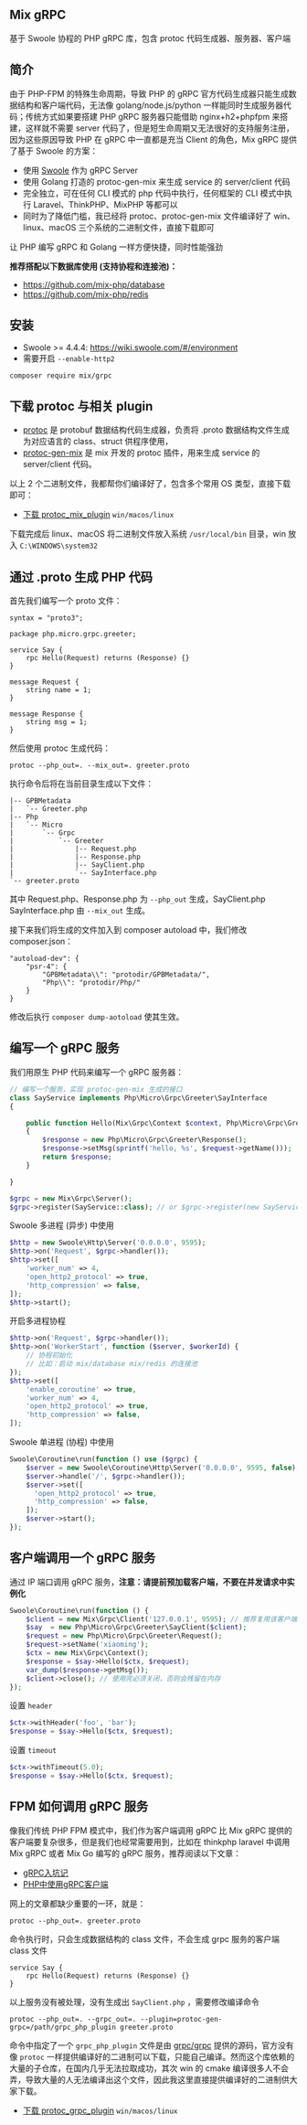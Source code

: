 ## Mix gRPC

基于 Swoole 协程的 PHP gRPC 库，包含 protoc 代码生成器、服务器、客户端

## 简介

由于 PHP-FPM 的特殊生命周期，导致 PHP 的 gRPC 官方代码生成器只能生成数据结构和客户端代码，无法像 golang/node.js/python 一样能同时生成服务器代码；传统方式如果要搭建 PHP gRPC 服务器只能借助
nginx+h2+phpfpm 来搭建，这样就不需要 server 代码了，但是短生命周期又无法很好的支持服务注册，因为这些原因导致 PHP 在 gRPC 中一直都是充当 Client 的角色，Mix gRPC 提供了基于 Swoole
的方案：

- 使用 [Swoole](https://github.com/swoole/swoole-src) 作为 gRPC Server
- 使用 Golang 打造的 protoc-gen-mix 来生成 service 的 server/client 代码
- 完全独立，可在任何 CLI 模式的 php 代码中执行，任何框架的 CLI 模式中执行 Laravel、ThinkPHP、MixPHP 等都可以
- 同时为了降低门槛，我已经将 protoc、protoc-gen-mix 文件编译好了 win、linux、macOS 三个系统的二进制文件，直接下载即可

让 PHP 编写 gRPC 和 Golang 一样方便快捷，同时性能强劲

**推荐搭配以下数据库使用 (支持协程和连接池)：**

- https://github.com/mix-php/database
- https://github.com/mix-php/redis

## 安装

- Swoole >= 4.4.4: https://wiki.swoole.com/#/environment
- 需要开启 `--enable-http2`

```
composer require mix/grpc
```

## 下载 protoc 与相关 plugin

- [protoc](https://github.com/protocolbuffers/protobuf) 是 protobuf 数据结构代码生成器，负责将 .proto 数据结构文件生成为对应语言的 class、struct
  供程序使用，
- [protoc-gen-mix](https://github.com/mix-php/grpc/tree/master/protoc-gen-mix) 是 mix 开发的 protoc 插件，用来生成 service 的
  server/client 代码。

以上 2 个二进制文件，我都帮你们编译好了，包含多个常用 OS 类型，直接下载即可：

- [下载 protoc_mix_plugin](https://github.com/mix-php/grpc/releases/tag/binary-210714) `win/macos/linux`

下载完成后 linux、macOS 将二进制文件放入系统 `/usr/local/bin` 目录，win 放入 `C:\WINDOWS\system32`

## 通过 .proto 生成 PHP 代码

首先我们编写一个 proto 文件：

```
syntax = "proto3";

package php.micro.grpc.greeter;

service Say {
	rpc Hello(Request) returns (Response) {}
}

message Request {
	string name = 1;
}

message Response {
	string msg = 1;
}
```

然后使用 protoc 生成代码：

```
protoc --php_out=. --mix_out=. greeter.proto
```

执行命令后将在当前目录生成以下文件：

```
|-- GPBMetadata
|   `-- Greeter.php
|-- Php
|   `-- Micro
|       `-- Grpc
|           `-- Greeter
|               |-- Request.php
|               |-- Response.php
|               |-- SayClient.php
|               `-- SayInterface.php
`-- greeter.proto
```

其中 Request.php、Response.php 为 `--php_out` 生成，SayClient.php SayInterface.php 由 `--mix_out` 生成。

接下来我们将生成的文件加入到 composer autoload 中，我们修改 composer.json：

```
"autoload-dev": {
    "psr-4": {
        "GPBMetadata\\": "protodir/GPBMetadata/",
        "Php\\": "protodir/Php/"
    }
}
```

修改后执行 `composer dump-aotoload` 使其生效。

## 编写一个 gRPC 服务

我们用原生 PHP 代码来编写一个 gRPC 服务器：

```php
// 编写一个服务，实现 protoc-gen-mix 生成的接口
class SayService implements Php\Micro\Grpc\Greeter\SayInterface
{

    public function Hello(Mix\Grpc\Context $context, Php\Micro\Grpc\Greeter\Request $request): Php\Micro\Grpc\Greeter\Response
    {
        $response = new Php\Micro\Grpc\Greeter\Response();
        $response->setMsg(sprintf('hello, %s', $request->getName()));
        return $response;
    }

}

$grpc = new Mix\Grpc\Server();
$grpc->register(SayService::class); // or $grpc->register(new SayService());
```

Swoole 多进程 (异步) 中使用

```php
$http = new Swoole\Http\Server('0.0.0.0', 9595);
$http->on('Request', $grpc->handler());
$http->set([
    'worker_num' => 4,
    'open_http2_protocol' => true,
    'http_compression' => false,
]);
$http->start();
```

开启多进程协程

```php
$http->on('Request', $grpc->handler());
$http->on('WorkerStart', function ($server, $workerId) {
    // 协程初始化
    // 比如：启动 mix/database mix/redis 的连接池
});
$http->set([
    'enable_coroutine' => true,
    'worker_num' => 4,
    'open_http2_protocol' => true,
    'http_compression' => false,
]);
```

Swoole 单进程 (协程) 中使用

```php
Swoole\Coroutine\run(function () use ($grpc) {
    $server = new Swoole\Coroutine\Http\Server('0.0.0.0', 9595, false);
    $server->handle('/', $grpc->handler());
    $server->set([
      'open_http2_protocol' => true,
      'http_compression' => false,
    ]);
    $server->start();
});
```

## 客户端调用一个 gRPC 服务

通过 IP 端口调用 gRPC 服务，**注意：请提前预加载客户端，不要在并发请求中实例化**

```php
Swoole\Coroutine\run(function () {
    $client = new Mix\Grpc\Client('127.0.0.1', 9595); // 推荐复用该客户端
    $say  = new Php\Micro\Grpc\Greeter\SayClient($client);
    $request = new Php\Micro\Grpc\Greeter\Request();
    $request->setName('xiaoming');
    $ctx = new Mix\Grpc\Context();
    $response = $say->Hello($ctx, $request);
    var_dump($response->getMsg());
    $client->close(); // 使用完必须关闭，否则会残留在内存
});
```

设置 `header`

```php
$ctx->withHeader('foo', 'bar');
$response = $say->Hello($ctx, $request);
```

设置 `timeout`

```php
$ctx->withTimeout(5.0);
$response = $say->Hello($ctx, $request);
```

## FPM 如何调用 gRPC 服务

像我们传统 PHP FPM 模式中，我们作为客户端调用 gRPC 比 Mix gRPC 提供的客户端要复杂很多，但是我们也经常需要用到，比如在 thinkphp laravel 中调用 Mix gRPC 或者 Mix Go 编写的 gRPC
服务，推荐阅读以下文章：

- [gRPC入坑记](https://www.cnblogs.com/52fhy/p/11110704.html#php%E7%9B%B8%E5%85%B3%E6%94%AF%E6%8C%81)
- [PHP中使用gRPC客户端](https://bbs.huaweicloud.com/blogs/135609)

网上的文章都缺少重要的一环，就是：

```
protoc --php_out=. greeter.proto
```

命令执行时，只会生成数据结构的 class 文件，不会生成 grpc 服务的客户端 class 文件

```
service Say {
	rpc Hello(Request) returns (Response) {}
}
```

以上服务没有被处理，没有生成出 `SayClient.php` ，需要修改编译命令

```
protoc --php_out=. --grpc_out=. --plugin=protoc-gen-grpc=/path/grpc_php_plugin greeter.proto
```

命令中指定了一个 `grpc_php_plugin` 文件是由 [grpc/grpc](https://github.com/grpc/grpc/tree/master/src/php) 提供的源码，官方没有像 `protoc`
一样提供编译好的二进制可以下载，只能自己编译。然而这个库依赖的大量的子仓库，在国内几乎无法拉取成功，其次 win 的 cmake 编译很多人不会弄，导致大量的人无法编译出这个文件，因此我这里直接提供编译好的二进制供大家下载。

- [下载 protoc_grpc_plugin](https://github.com/mix-php/grpc/releases/tag/binary-210714) `win/macos/linux`
